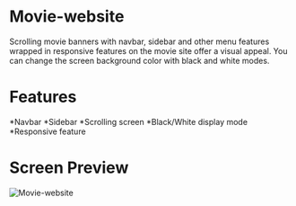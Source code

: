 # Movie-website

Scrolling movie banners with navbar, sidebar and other menu features wrapped in responsive features on the movie site offer a visual appeal. You can change the screen background color with black and white modes.

# Features
*Navbar
*Sidebar
*Scrolling screen 
*Black/White display mode
*Responsive feature

# Screen Preview

![Movie-website](https://github.com/ExArass/Movie-website/assets/119482782/d7d06485-c0c3-4f53-989e-b30366aeef4f)



